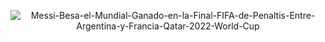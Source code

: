 <div align="center" width="100%">

![Messi-Besa-el-Mundial-Ganado-en-la-Final-FIFA-de-Penaltis-Entre-Argentina-y-Francia-Qatar-2022-World-Cup](https://user-images.githubusercontent.com/70999224/212239048-de35812d-0759-4b28-bd90-f199df414a79.gif)

</div>
